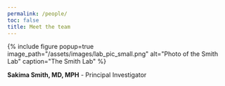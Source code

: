 ```yaml
---
permalink: /people/
toc: false
title: Meet the team
---
```



{% include figure popup=true image_path="/assets/images/lab_pic_small.png" alt="Photo of the Smith Lab" caption="The Smith Lab" %}

**Sakima Smith, MD, MPH** - Principal Investigator

